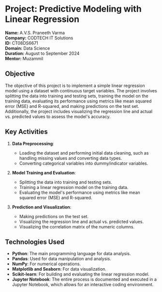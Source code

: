 # Project: Predictive Modeling with Linear Regression

**Name:** A.V.S. Praneeth Varma  
**Company:** CODTECH IT Solutions  
**ID:** CT08DS6671  
**Domain:** Data Science  
**Duration:** August to September 2024  
**Mentor:** Muzammil  

## Objective
The objective of this project is to implement a simple linear regression model using a dataset with continuous target variables. The project involves splitting the data into training and testing sets, training the model on the training data, evaluating its performance using metrics like mean squared error (MSE) and R-squared, and making predictions on the test set. Additionally, the project includes visualizing the regression line and actual vs. predicted values to assess the model's accuracy.

## Key Activities
1. **Data Preprocessing**:
   - Loading the dataset and performing initial data cleaning, such as handling missing values and converting data types.
   - Converting categorical variables into dummy/indicator variables.

2. **Model Training and Evaluation**:
   - Splitting the data into training and testing sets.
   - Training a linear regression model on the training data.
   - Evaluating the model's performance using metrics like mean squared error (MSE) and R-squared.

3. **Prediction and Visualization**:
   - Making predictions on the test set.
   - Visualizing the regression line and actual vs. predicted values.
   - Visualizing the correlation matrix of the numeric columns.

## Technologies Used
- **Python**: The main programming language for data analysis.
- **Pandas**: Used for data manipulation and analysis.
- **NumPy**: For numerical operations.
- **Matplotlib and Seaborn**: For data visualization.
- **Scikit-learn**: For building and evaluating the linear regression model.
- **Jupyter Notebook**: The entire process is documented and executed in a Jupyter Notebook, which allows for an interactive coding environment.
